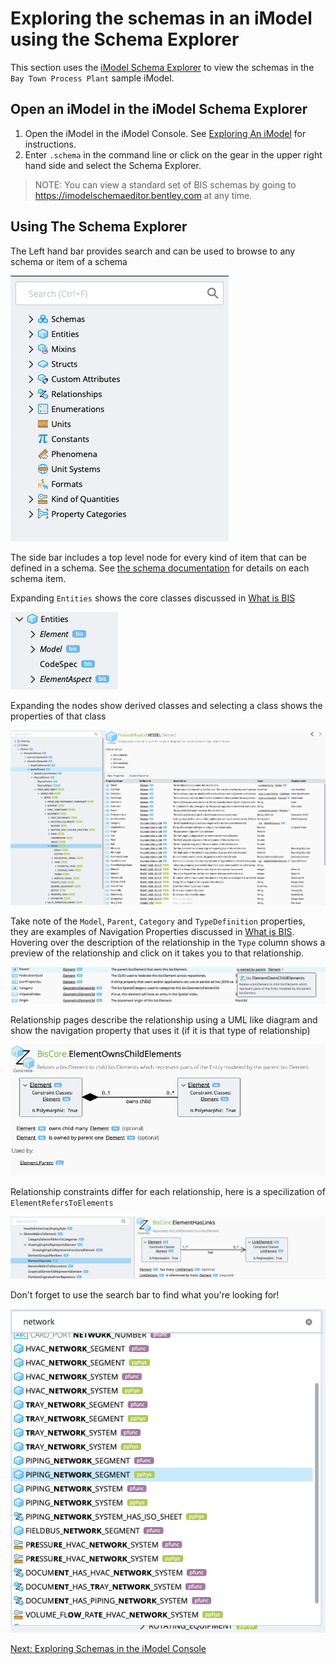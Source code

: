 # Exploring the schemas in an iModel using the Schema Explorer

This section uses the [iModel Schema Explorer](https://imodelschemaeditor.bentley.com) to view the schemas in the `Bay Town Process Plant` sample iModel.

## Open an iModel in the iModel Schema Explorer

1. Open the iModel in the iModel Console.  See [Exploring An iModel](ExploringAniModel.md) for instructions.
1. Enter `.schema` in the command line or click on the gear in the upper right hand side and select the Schema Explorer.

> NOTE: You can view a standard set of BIS schemas by going to https://imodelschemaeditor.bentley.com at any time.

## Using The Schema Explorer

The Left hand bar provides search and can be used to browse to any schema or item of a schema

![iModel Schema Explorer left hand bar](media/schemaSideBar.png)

The side bar includes a top level node for every kind of item that can be defined in a schema.  See [the schema documentation](https://www.itwinjs.org/bis/ec/) for details on each schema item.

Expanding `Entities` shows the core classes discussed in [What is BIS](WhatIsBIS.md)

![Some Entity Classes](media/someEntityClasses.png)

Expanding the nodes show derived classes and selecting a class shows the properties of that class

![A Class Selected](media/aClassSelected.png)

Take note of the `Model`, `Parent`, `Category` and `TypeDefinition` properties, they are examples of Navigation Properties discussed in [What is BIS](WhatIsBIS.md).  Hovering over the description of the relationship in the `Type` column shows a preview of the relationship and click on it takes you to that relationship.

![Navigation Property pop up dialog](media/navPropPopUp.png)

Relationship pages describe the relationship using a UML like diagram and show the navigation property that uses it (if it is that type of relationship)

![A Relationship Selected](media/aRelationshipSelected.png)

Relationship constraints differ for each relationship, here is a specilization of `ElementRefersToElements`

![Element Has Links](media/elementHasLinks.png)

Don't forget to use the search bar to find what you're looking for!

![search](media/search.png)

[Next: Exploring Schemas in the iModel Console](ExploringSchemasCLI.md)